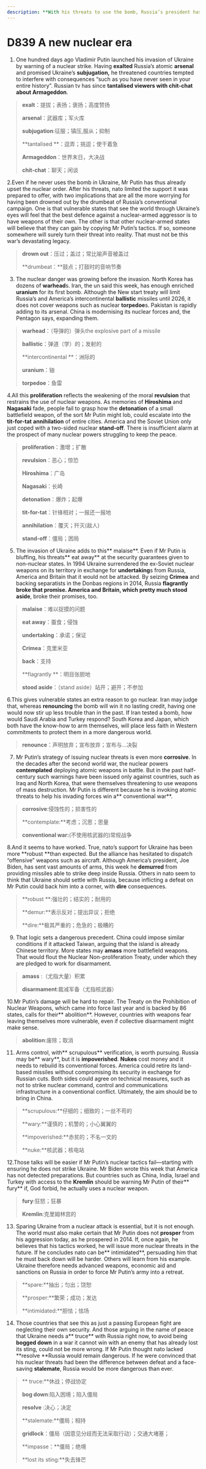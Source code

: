 ```yaml
---
description: **With his threats to use the bomb, Russia’s president has overturned the nuclear order **
---
```


# D839   A new nuclear era 
1. One hundred days ago Vladimir Putin launched his invasion of Ukraine by warning of a nuclear strike. Having **exalted** Russia’s atomic **arsenal** and promised Ukraine’s **subjugation,** he threatened countries tempted to interfere with consequences “such as you have never seen in your entire history”. Russian tv has since **tantalised **viewers with **chit-chat** abou**t Armageddon**.

> **exalt**：提拔；表扬；褒扬；高度赞扬
 > 
> **arsenal**：武器库；军火库
 > 
> **subjugation**:征服；镇压,服从；抑制
 > 
> **tantalised **：逗弄；挑逗；使干着急
 > 
> **Armageddon**：世界末日，大决战
 > 
> **chit-chat**：聊天；闲谈
 > 

2.Even if he never uses the bomb in Ukraine, Mr Putin has thus already upset the nuclear order. After his threats, nato limited the support it was prepared to offer, with two implications that are all the more worrying for having been drowned out by the drumbeat of Russia’s conventional campaign. One is that vulnerable states that see the world through Ukraine’s eyes will feel that the best defence against a nuclear-armed aggressor is to have weapons of their own. The other is that other nuclear-armed states will believe that they can gain by copying Mr Putin’s tactics. If so, someone somewhere will surely turn their threat into reality. That must not be this war’s devastating legacy.

> **drown out**：压过；盖过；常比喻声音被盖过
 > 
> **drumbeat：**鼓点；打鼓时的音响节奏
 > 

3. The nuclear danger was growing before the invasion. North Korea has dozens of **warhead**s. Iran, the un said this week, has enough enriched **uranium** for its first bomb. Although the New start treaty will limit Russia’s and America’s intercontinental **ballistic** missiles until 2026, it does not cover weapons such as nuclear **torpedoe**s. Pakistan is rapidly adding to its arsenal. China is modernising its nuclear forces and, the Pentagon says, expanding them.

> **warhead**：（导弹的）弹头the explosive part of a missile
 > 
> **ballistic**：弹道（学）的；发射的
 > 
> **intercontinental **：洲际的
 > 
> **uranium**：铀
 > 
> **torpedoe**：鱼雷
 > 

4.All this **proliferation** reflects the weakening of the moral **revulsion** that restrains the use of nuclear weapons. As memories of **Hiroshima** and **Nagasaki** fade, people fail to grasp how the **detonation** of a small battlefield weapon, of the sort Mr Putin might lob, could escalate into the **tit-for-tat** **annihilation** of entire cities. America and the Soviet Union only just coped with a two-sided nuclear **stand-off**. There is insufficient alarm at the prospect of many nuclear powers struggling to keep the peace.

> **proliferation**：激增；扩散
 > 
> **revulsion**：恶心；惊恐
 > 
> **Hiroshima**：广岛
 > 
> **Nagasaki**：长崎
 > 
> **detonation**：爆炸；起爆
 > 
> **tit-for-tat**：针锋相对；一报还一报地
 > 
> **annihilation**：覆灭；歼灭(敌人)
 > 
> **stand-off**：僵局；困局
 > 

5. The invasion of Ukraine adds to this** malaise**. Even if Mr Putin is bluffing, his threats** eat away** at the security guarantees given to non-nuclear states. In 1994 Ukraine surrendered the ex-Soviet nuclear weapons on its territory in exchange for **undertaking**s from Russia, America and Britain that it would not be attacked. By seizing **Crimea** and backing separatists in the Donbas regions in 2014, Russia **flagrantly **broke that promise. America and Britain, which pretty much** stood aside**, broke their promises, too.

> **malaise**：难以捉摸的问题
 > 
> **eat away**：蚕食；侵蚀
 > 
> **undertaking**：承诺；保证
 > 
> **Crimea**：克里米亚
 > 
> **back**：支持
 > 
> **flagrantly **：明目张胆地
 > 
> **stood aside**：（stand aside）站开；避开；不参加
 > 

6.This gives vulnerable states an extra reason to go nuclear. Iran may judge that, whereas **renouncing** the bomb will win it no lasting credit, having one would now stir up less trouble than in the past. If Iran tested a bomb, how would Saudi Arabia and Turkey respond? South Korea and Japan, which both have the know-how to arm themselves, will place less faith in Western commitments to protect them in a more dangerous world.

> **renounce**：声明放弃；宣布放弃；宣布与…决裂
 > 

7. Mr Putin’s strategy of issuing nuclear threats is even more **corrosive**. In the decades after the second world war, the nuclear powers **contemplated** deploying atomic weapons in battle. But in the past half-century such warnings have been issued only against countries, such as Iraq and North Korea, that were themselves threatening to use weapons of mass destruction. Mr Putin is different because he is invoking atomic threats to help his invading forces win a** conventional war**.

> **corrosive**:侵蚀性的；损害性的
 > 
> **contemplate:**考虑；沉思；思量
 > 
> **conventional war:**(不使用核武器的)常规战争
 > 

8.And it seems to have worked. True, nato’s support for Ukraine has been more **robust **than expected. But the alliance has hesitated to dispatch “offensive” weapons such as aircraft. Although America’s president, Joe Biden, has sent vast amounts of arms, this week he **demurred** from providing missiles able to strike deep inside Russia. Others in nato seem to think that Ukraine should settle with Russia, because inflicting a defeat on Mr Putin could back him into a corner, with **dire** consequences.

> **robust **:强壮的；结实的；耐用的
 > 
> **demur:**表示反对；提出异议；拒绝
 > 
> **dire:**极其严重的；危急的；极糟的
 > 

9. That logic sets a dangerous precedent. China could impose similar conditions if it attacked Taiwan, arguing that the island is already Chinese territory. More states may **amass** more battlefield weapons. That would flout the Nuclear Non-proliferation Treaty, under which they are pledged to work for disarmament.

> **amass** :（尤指大量）积累
 > 
> **disarmament**:裁减军备（尤指核武器）
 > 

10.Mr Putin’s damage will be hard to repair. The Treaty on the Prohibition of Nuclear Weapons, which came into force last year and is backed by 86 states, calls for their** abolition**. However, countries with weapons fear leaving themselves more vulnerable, even if collective disarmament might make sense.

> **abolition**:废除；取消
 > 

11. Arms control, with** scrupulous** verification, is worth pursuing. Russia may be** wary**, but it is **impoverished**. **Nukes** cost money and it needs to rebuild its conventional forces. America could retire its land-based missiles without compromising its security in exchange for Russian cuts. Both sides could agree on technical measures, such as not to strike nuclear command, control and communications infrastructure in a conventional conflict. Ultimately, the aim should be to bring in China.

> **scrupulous:**仔细的；细致的；一丝不苟的
 > 
> **wary:**谨慎的；机警的；小心翼翼的
 > 
> **impoverished:**赤贫的；不名一文的
 > 
> **nuke:**核武器；核电站
 > 

12.Those talks will be easier if Mr Putin’s nuclear tactics fail—starting with ensuring he does not strike Ukraine. Mr Biden wrote this week that America has not detected preparations. But countries such as China, India, Israel and Turkey with access to the **Kremlin** should be warning Mr Putin of their** fury** if, God forbid, he actually uses a nuclear weapon.

> **fury**:狂怒；狂暴
 > 
> **Kremlin**:克里姆林宫的
 > 

13. Sparing Ukraine from a nuclear attack is essential, but it is not enough. The world must also make certain that Mr Putin does not **prosper** from his aggression today, as he prospered in 2014. If, once again, he believes that his tactics worked, he will issue more nuclear threats in the future. If he concludes nato can be** intimidated**, persuading him that he must back down will be harder. Others will learn from his example. Ukraine therefore needs advanced weapons, economic aid and sanctions on Russia in order to force Mr Putin’s army into a retreat.

> **spare:**抽出；匀出；饶恕
 > 
> **prosper:**繁荣；成功；发达
 > 
> **intimidated:**胆怯；怯场
 > 

14. Those countries that see this as just a passing European fight are neglecting their own security. And those arguing in the name of peace that Ukraine needs a** truce** with Russia right now, to avoid being **bogged down** in a war it cannot win with an enemy that has already lost its sting, could not be more wrong. If Mr Putin thought nato lacked **resolve **Russia would remain dangerous. If he were convinced that his nuclear threats had been the difference between defeat and a face-saving **stalemate**, Russia would be more dangerous than ever.

> ** truce:**休战；停战协定
 > 
> **bog down**:陷入困境；陷入僵局
 > 
> **resolve** :决心；决定
 > 
> **stalemate:**僵局；相持
 > 
> **gridlock**：僵局（因意见分歧而无法采取行动）；交通大堵塞；
 > 
> **impasse：**僵局；绝境
 > 
> **lost its sting:**失去锋芒
 > 

